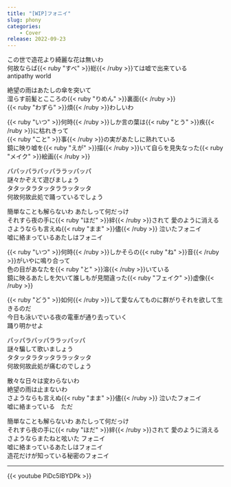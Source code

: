 ```yaml
---
title: "[WIP]フォニイ"
slug: phony
categories:
    - Cover
release: 2022-09-23
---
```


この世で造花より綺麗な花は無いわ  
何故ならば{{< ruby "すべ" >}}総{{< /ruby >}}ては嘘で出来ている  
antipathy world  

絶望の雨はあたしの傘を突いて  
湿らす前髪とこころの{{< ruby "りめん" >}}裏面{{< /ruby >}}  
{{< ruby "わずら" >}}煩{{< /ruby >}}わしいわ  

{{< ruby "いつ" >}}何時{{< /ruby >}}しか言の葉は{{< ruby "とう" >}}疾{{< /ruby >}}に枯れきって  
{{< ruby "こと" >}}事{{< /ruby >}}の実があたしに熟れている  
鏡に映り嘘を{{< ruby "えが" >}}描{{< /ruby >}}いて自らを見失なった{{< ruby "メイク" >}}絵画{{< /ruby >}}  

パパッパラパッパララッパッパ  
謎々かぞえて遊びましょう  
タタッタラタッタララッタッタ  
何故何故此処で踊っているでしょう  

簡単なことも解らないわ あたしって何だっけ  
それすら夜の手に{{< ruby "ほだ" >}}絆{{< /ruby >}}されて 愛のように消える  
さようならも言えぬ{{< ruby "まま" >}}儘{{< /ruby >}} 泣いたフォニイ  
嘘に絡まっているあたしはフォニイ  

{{< ruby "いつ" >}}何時{{< /ruby >}}しかそらの{{< ruby "ね" >}}音{{< /ruby >}}がいやに鳴り合って    
色の目があなたを{{< ruby "と" >}}溶{{< /ruby >}}いている  
鏡に映るあたしを欠いて誰しもが見間違った{{< ruby "フェイク" >}}虚像{{< /ruby >}}  

{{< ruby "どう" >}}如何{{< /ruby >}}して愛なんてものに群がりそれを欲して生きるのだ  
今日も泳いでいる夜の電車が通り去っていく  
踊り明かせよ  

パッパラパッパララッパッパ  
謎々騙して歌いましょう  
タタッタラタッタララッタッタ  
何故何故此処が痛むのでしょう  

散々な日々は変わらないわ  
絶望の雨は止まないわ  
さようならも言えぬ{{< ruby "まま" >}}儘{{< /ruby >}} 泣いたフォニイ  
嘘に絡まっている　ただ  

簡単なことも解らないわ あたしって何だっけ  
それすら夜の手に{{< ruby "ほだ" >}}絆{{< /ruby >}}されて 愛のように消える  
さようならまたねと呟いた フォニイ  
嘘に絡まっているあたしはフォニイ  
造花だけが知っている秘密のフォニイ  

---

{{< youtube PiDc5IBYDPk >}}